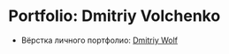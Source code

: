 # Portfolio: Dmitriy Volchenko
  - Вёрстка личного портфолио: [Dmitriy Wolf](https://dmitriywolf.github.io/)

